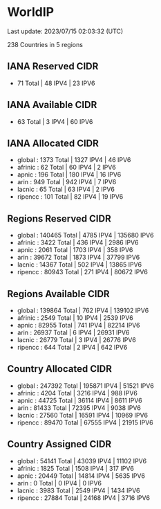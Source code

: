 # WorldIP

Last update: 2023/07/15 02:03:32 (UTC)

238 Countries in 5 regions

## IANA Reserved CIDR

- 71 Total | 48 IPV4 | 23 IPV6

## IANA Available CIDR

- 63 Total | 3 IPV4 | 60 IPV6

## IANA Allocated CIDR

- global : 1373 Total | 1327 IPV4 | 46 IPV6
- afrinic : 62 Total | 60 IPV4 | 2 IPV6
- apnic : 196 Total | 180 IPV4 | 16 IPV6
- arin : 949 Total | 942 IPV4 | 7 IPV6
- lacnic : 65 Total | 63 IPV4 | 2 IPV6
- ripencc : 101 Total | 82 IPV4 | 19 IPV6

## Regions Reserved CIDR

- global : 140465 Total | 4785 IPV4 | 135680 IPV6
- afrinic : 3422 Total | 436 IPV4 | 2986 IPV6
- apnic : 2061 Total | 1703 IPV4 | 358 IPV6
- arin : 39672 Total | 1873 IPV4 | 37799 IPV6
- lacnic : 14367 Total | 502 IPV4 | 13865 IPV6
- ripencc : 80943 Total | 271 IPV4 | 80672 IPV6

## Regions Available CIDR

- global : 139864 Total | 762 IPV4 | 139102 IPV6
- afrinic : 2549 Total | 10 IPV4 | 2539 IPV6
- apnic : 82955 Total | 741 IPV4 | 82214 IPV6
- arin : 26937 Total | 6 IPV4 | 26931 IPV6
- lacnic : 26779 Total | 3 IPV4 | 26776 IPV6
- ripencc : 644 Total | 2 IPV4 | 642 IPV6

## Country Allocated CIDR

- global : 247392 Total | 195871 IPV4 | 51521 IPV6
- afrinic : 4204 Total | 3216 IPV4 | 988 IPV6
- apnic : 44725 Total | 36114 IPV4 | 8611 IPV6
- arin : 81433 Total | 72395 IPV4 | 9038 IPV6
- lacnic : 27560 Total | 16591 IPV4 | 10969 IPV6
- ripencc : 89470 Total | 67555 IPV4 | 21915 IPV6

## Country Assigned CIDR

- global : 54141 Total | 43039 IPV4 | 11102 IPV6
- afrinic : 1825 Total | 1508 IPV4 | 317 IPV6
- apnic : 20449 Total | 14814 IPV4 | 5635 IPV6
- arin : 0 Total | 0 IPV4 | 0 IPV6
- lacnic : 3983 Total | 2549 IPV4 | 1434 IPV6
- ripencc : 27884 Total | 24168 IPV4 | 3716 IPV6
